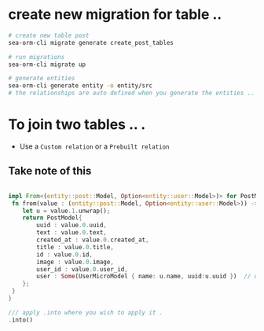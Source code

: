 # create new migration for table .. 

```sh
# create new table post
sea-orm-cli migrate generate create_post_tables

# run migrations 
sea-orm-cli migrate up 

# generate entities 
sea-orm-cli generate entity -o entity/src
# the relationships are auto defined when you generate the entities .. 
```


# To join two tables .. .

- Use a `Custom relation` or a `Prebuilt relation ` 



## Take note of this 


```rs

impl From<(entity::post::Model, Option<entity::user::Model>)> for PostModel {
 fn from(value : (entity::post::Model, Option<entity::user::Model>)) -> Self {
    let u = value.1.unwrap();
    return PostModel{
        uuid : value.0.uuid,
        text : value.0.text,
        created_at : value.0.created_at,
        title : value.0.title,
        id : value.0.id,
        image : value.0.image,
        user_id : value.0.user_id,  
        user : Some(UserMicroModel { name: u.name, uuid:u.uuid })  // user info
    };
 }
}

/// apply .into where you wish to apply it .
.into()

```

